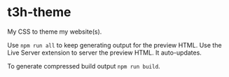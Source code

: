 # t3h-theme

My CSS to theme my website(s).

Use `npm run all` to keep generating output for the preview HTML.
Use the Live Server extension to server the preview HTML. 
It auto-updates.

To generate compressed build output `npm run build`.
